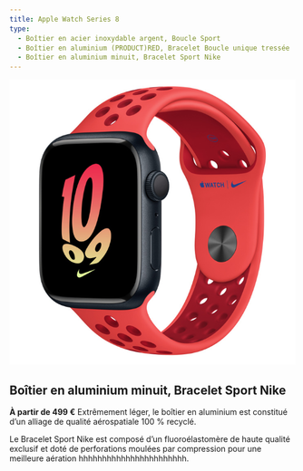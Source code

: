 ```yaml
---
title: Apple Watch Series 8
type:
  - Boîtier en acier inoxydable argent, Boucle Sport
  - Boîtier en aluminium (PRODUCT)RED, Bracelet Boucle unique tressée
  - Boîtier en aluminium minuit, Bracelet Sport Nike
---
```

![github-profile](W1.jfif)

Boîtier en aluminium minuit, Bracelet Sport Nike
------
**À partir de 499 €**
Extrêmement léger, le boîtier en aluminium est constitué d’un alliage de qualité aérospatiale 100 % recyclé.

Le Bracelet Sport Nike est composé d’un fluoroélastomère de haute qualité exclusif et doté de perforations moulées par compression pour une meilleure aération hhhhhhhhhhhhhhhhhhhhhhh.